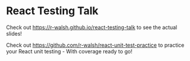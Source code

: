 # React Testing Talk

Check out https://r-walsh.github.io/react-testing-talk to see the actual slides!

Check out https://github.com/r-walsh/react-unit-test-practice to practice your React unit testing - With coverage ready to go!

